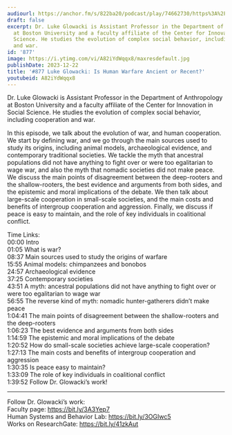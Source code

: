 ```yaml
---
audiourl: https://anchor.fm/s/822ba20/podcast/play/74662730/https%3A%2F%2Fd3ctxlq1ktw2nl.cloudfront.net%2Fstaging%2F2023-7-15%2F6eb58771-3007-7bbb-4170-d97280f5e941.m4a
draft: false
excerpt: Dr. Luke Glowacki is Assistant Professor in the Department of Anthropology
  at Boston University and a faculty affiliate of the Center for Innovation in Social
  Science. He studies the evolution of complex social behavior, including cooperation
  and war.
id: '877'
image: https://i.ytimg.com/vi/A82iYdWqqx8/maxresdefault.jpg
publishDate: 2023-12-22
title: '#877 Luke Glowacki: Is Human Warfare Ancient or Recent?'
youtubeid: A82iYdWqqx8
---
```

<div class="timelinks">

Dr. Luke Glowacki is Assistant Professor in the Department of Anthropology at Boston University and a faculty affiliate of the Center for Innovation in Social Science. He studies the evolution of complex social behavior, including cooperation and war.

In this episode, we talk about the evolution of war, and human cooperation. We start by defining war, and we go through the main sources used to study its origins, including animal models, archaeological evidence, and contemporary traditional societies. We tackle the myth that ancestral populations did not have anything to fight over or were too egalitarian to wage war, and also the myth that nomadic societies did not make peace. We discuss the main points of disagreement between the deep-rooters and the shallow-rooters, the best evidence and arguments from both sides, and the epistemic and moral implications of the debate. We then talk about large-scale cooperation in small-scale societies, and the main costs and benefits of intergroup cooperation and aggression. Finally, we discuss if peace is easy to maintain, and the role of key individuals in coalitional conflict.

Time Links:  
<time>00:00</time> Intro  
<time>01:05</time> What is war?  
<time>08:37</time> Main sources used to study the origins of warfare  
<time>15:55</time> Animal models: chimpanzees and bonobos  
<time>24:57</time> Archaeological evidence  
<time>37:25</time> Contemporary societies  
<time>43:51</time> A myth: ancestral populations did not have anything to fight over or were too egalitarian to wage war  
<time>56:55</time> The reverse kind of myth: nomadic hunter-gatherers didn’t make peace  
<time>1:04:41</time> The main points of disagreement between the shallow-rooters and the deep-rooters  
<time>1:06:23</time> The best evidence and arguments from both sides  
<time>1:14:59</time> The epistemic and moral implications of the debate  
<time>1:20:52</time> How do small-scale societies achieve large-scale cooperation?  
<time>1:27:13</time> The main costs and benefits of intergroup cooperation and aggression  
<time>1:30:35</time> Is peace easy to maintain?  
<time>1:33:09</time> The role of key individuals in coalitional conflict  
<time>1:39:52</time> Follow Dr. Glowacki’s work!

---

Follow Dr. Glowacki’s work:  
Faculty page: https://bit.ly/3A3Yep7  
Human Systems and Behavior Lab: https://bit.ly/3OGIwc5  
Works on ResearchGate: https://bit.ly/41zkAut
</div>

